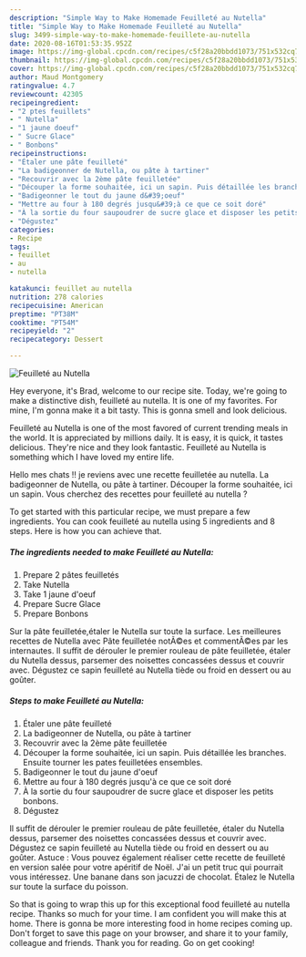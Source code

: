 ```yaml
---
description: "Simple Way to Make Homemade Feuilleté au Nutella"
title: "Simple Way to Make Homemade Feuilleté au Nutella"
slug: 3499-simple-way-to-make-homemade-feuillete-au-nutella
date: 2020-08-16T01:53:35.952Z
image: https://img-global.cpcdn.com/recipes/c5f28a20bbdd1073/751x532cq70/feuillete-au-nutella-photo-principale-de-la-recette.jpg
thumbnail: https://img-global.cpcdn.com/recipes/c5f28a20bbdd1073/751x532cq70/feuillete-au-nutella-photo-principale-de-la-recette.jpg
cover: https://img-global.cpcdn.com/recipes/c5f28a20bbdd1073/751x532cq70/feuillete-au-nutella-photo-principale-de-la-recette.jpg
author: Maud Montgomery
ratingvalue: 4.7
reviewcount: 42305
recipeingredient:
- "2 ptes feuillets"
- " Nutella"
- "1 jaune doeuf"
- " Sucre Glace"
- " Bonbons"
recipeinstructions:
- "Étaler une pâte feuilleté"
- "La badigeonner de Nutella, ou pâte à tartiner"
- "Recouvrir avec la 2ème pâte feuilletée"
- "Découper la forme souhaitée, ici un sapin. Puis détaillée les branches. Ensuite tourner les pates feuilletées ensembles."
- "Badigeonner le tout du jaune d&#39;oeuf"
- "Mettre au four à 180 degrés jusqu&#39;à ce que ce soit doré"
- "À la sortie du four saupoudrer de sucre glace et disposer les petits bonbons."
- "Dégustez"
categories:
- Recipe
tags:
- feuillet
- au
- nutella

katakunci: feuillet au nutella 
nutrition: 278 calories
recipecuisine: American
preptime: "PT38M"
cooktime: "PT54M"
recipeyield: "2"
recipecategory: Dessert

---
```



![Feuilleté au Nutella](https://img-global.cpcdn.com/recipes/c5f28a20bbdd1073/751x532cq70/feuillete-au-nutella-photo-principale-de-la-recette.jpg)

Hey everyone, it's Brad, welcome to our recipe site. Today, we're going to make a distinctive dish, feuilleté au nutella. It is one of my favorites. For mine, I'm gonna make it a bit tasty. This is gonna smell and look delicious.

Feuilleté au Nutella is one of the most favored of current trending meals in the world. It is appreciated by millions daily. It is easy, it is quick, it tastes delicious. They're nice and they look fantastic. Feuilleté au Nutella is something which I have loved my entire life.

Hello mes chats !! je reviens avec une recette feuilletée au nutella. La badigeonner de Nutella, ou pâte à tartiner. Découper la forme souhaitée, ici un sapin. Vous cherchez des recettes pour feuilleté au nutella ?


To get started with this particular recipe, we must prepare a few ingredients. You can cook feuilleté au nutella using 5 ingredients and 8 steps. Here is how you can achieve that.

<!--inarticleads1-->

##### The ingredients needed to make Feuilleté au Nutella:

1. Prepare 2 pâtes feuilletés
1. Take  Nutella
1. Take 1 jaune d&#39;oeuf
1. Prepare  Sucre Glace
1. Prepare  Bonbons


Sur la pâte feuilletée,étaler le Nutella sur toute la surface. Les meilleures recettes de Nutella avec Pâte feuilletée notÃ©es et commentÃ©es par les internautes. Il suffit de dérouler le premier rouleau de pâte feuilletée, étaler du Nutella dessus, parsemer des noisettes concassées dessus et couvrir avec. Dégustez ce sapin feuilleté au Nutella tiède ou froid en dessert ou au goûter. 

<!--inarticleads2-->

##### Steps to make Feuilleté au Nutella:

1. Étaler une pâte feuilleté
1. La badigeonner de Nutella, ou pâte à tartiner
1. Recouvrir avec la 2ème pâte feuilletée
1. Découper la forme souhaitée, ici un sapin. Puis détaillée les branches. Ensuite tourner les pates feuilletées ensembles.
1. Badigeonner le tout du jaune d&#39;oeuf
1. Mettre au four à 180 degrés jusqu&#39;à ce que ce soit doré
1. À la sortie du four saupoudrer de sucre glace et disposer les petits bonbons.
1. Dégustez


Il suffit de dérouler le premier rouleau de pâte feuilletée, étaler du Nutella dessus, parsemer des noisettes concassées dessus et couvrir avec. Dégustez ce sapin feuilleté au Nutella tiède ou froid en dessert ou au goûter. Astuce : Vous pouvez également réaliser cette recette de feuilleté en version salée pour votre apéritif de Noël. J&#39;ai un petit truc qui pourrait vous intéressez. Une banane dans son jacuzzi de chocolat. Étalez le Nutella sur toute la surface du poisson. 

So that is going to wrap this up for this exceptional food feuilleté au nutella recipe. Thanks so much for your time. I am confident you will make this at home. There is gonna be more interesting food in home recipes coming up. Don't forget to save this page on your browser, and share it to your family, colleague and friends. Thank you for reading. Go on get cooking!

